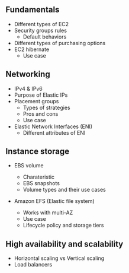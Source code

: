 ## Fundamentals

- Different types of EC2
- Security groups rules
  - Default behaviors
- Different types of purchasing options
- EC2 hibernate
  - Use case

## Networking

- IPv4 & IPv6
- Purpose of Elastic IPs
- Placement groups
  - Types of strategies
  - Pros and cons
  - Use case
- Elastic Network Interfaces (ENI)
  - Different attributes of ENI

## Instance storage

- EBS volume

  - Charateristic
  - EBS snapshots
  - Volume types and their use cases

- Amazon EFS (Elastic file system)
  - Works with multi-AZ
  - Use case
  - Lifecycle policy and storage tiers

## High availability and scalability

- Horizontal scaling vs Vertical scaling
- Load balancers
